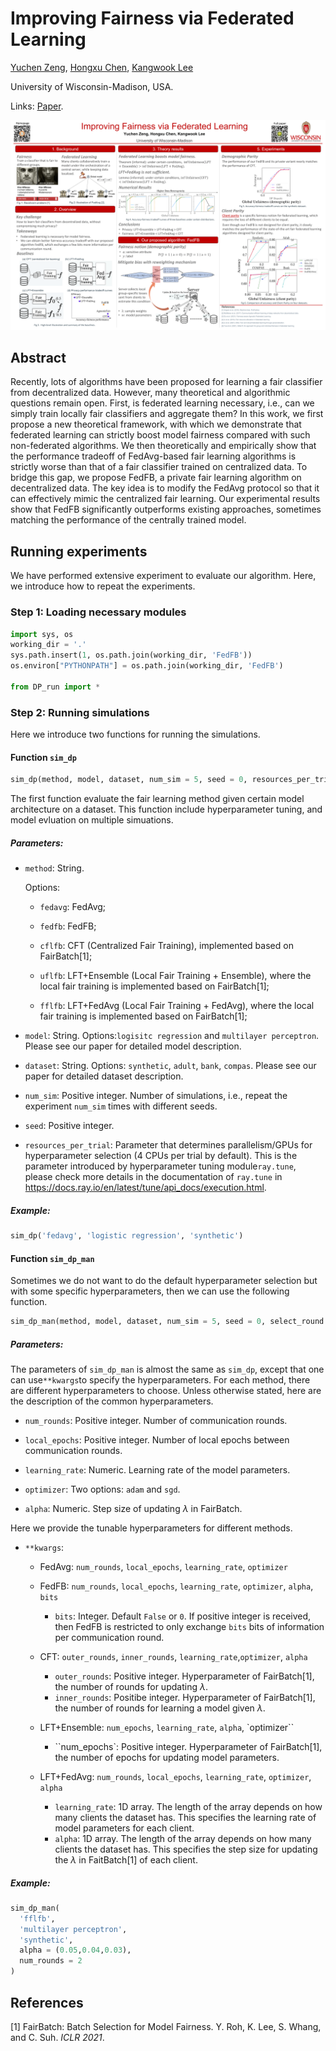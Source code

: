 # Improving Fairness via Federated Learning

[Yuchen Zeng](https://yzeng58.github.io/zyc_cv/), [Hongxu Chen](https://sites.google.com/view/hongxuchen/home), [Kangwook Lee](https://kangwooklee.com/)

University of Wisconsin-Madison, USA. 

Links: [Paper](https://arxiv.org/pdf/2110.15545.pdf).

![Poster](poster.png)

## Abstract

Recently, lots of algorithms have been proposed for learning a fair classifier from decentralized data. However, many theoretical and algorithmic questions remain open. First, is federated learning necessary, i.e., can we simply train locally fair classifiers and aggregate them? In this work, we first propose a new theoretical framework, with which we demonstrate that federated learning can strictly boost model fairness compared with such non-federated algorithms. We then theoretically and empirically show that the performance tradeoff of FedAvg-based fair learning algorithms is strictly worse than that of a fair classifier trained on centralized data. To bridge this gap, we propose FedFB, a private fair learning algorithm on decentralized data. The key idea is to modify the FedAvg protocol so that it can effectively mimic the centralized fair learning. Our experimental results show that FedFB significantly outperforms existing approaches, sometimes matching the performance of the centrally trained model.

## Running experiments

We have performed extensive experiment to evaluate our algorithm. Here, we introduce how to repeat the experiments. 

### Step 1: Loading necessary modules

```python
import sys, os
working_dir = '.'
sys.path.insert(1, os.path.join(working_dir, 'FedFB'))
os.environ["PYTHONPATH"] = os.path.join(working_dir, 'FedFB')

from DP_run import *
```

### Step 2: Running simulations 

Here we introduce two functions for running the simulations. 

#### Function `sim_dp` 

```python
sim_dp(method, model, dataset, num_sim = 5, seed = 0, resources_per_trial = {'cpu':4})
```

The first function evaluate the fair learning method given certain model architecture on a dataset. This function include hyperparameter tuning, and model evluation on multiple simuations. 

##### Parameters:

* `method`: String.

  Options:

  * `fedavg`: FedAvg;

  * `fedfb`: FedFB;

  * `cflfb`: CFT (Centralized Fair Training), implemented based on FairBatch[1];

  * `uflfb`: LFT+Ensemble (Local Fair Training + Ensemble), where the local fair training is implemented based on FairBatch[1];

  * `fflfb`: LFT+FedAvg (Local Fair Training + FedAvg), where the local fair training is implemented based on FairBatch[1];

* `model`: String. Options:`logisitc regression` and `multilayer perceptron`. Please see our paper for detailed model description. 

* `dataset`: String. Options: `synthetic`, `adult`, `bank`, `compas`. Please see our paper for detailed dataset description. 

* `num_sim`: Positive integer. Number of simulations, i.e., repeat the experiment `num_sim` times with different seeds. 

* `seed`: Positive integer. 

* `resources_per_trial`: Parameter that determines parallelism/GPUs for hyperparameter selection (4 CPUs per trial by default). This is the parameter introduced by hyperparameter tuning module`ray.tune`, please check more details in the documentation of `ray.tune` in https://docs.ray.io/en/latest/tune/api_docs/execution.html. 

##### Example:

```python
sim_dp('fedavg', 'logistic regression', 'synthetic')
```

#### Function `sim_dp_man` 

Sometimes we do not want to do the default hyperparameter selection but with some specific hyperparameters, then we can use the following function. 

```python
sim_dp_man(method, model, dataset, num_sim = 5, seed = 0, select_round = False, **kwargs)
```

##### Parameters: 

The parameters of `sim_dp_man` is almost the same as `sim_dp`, except that one can use`**kwargs`to specify the hyperparameters. For each method, there are different hyperparameters to choose. Unless otherwise stated, here are the description of the common hyperparameters.

* `num_rounds`: Positive integer. Number of communication rounds.

* `local_epochs`: Positive integer. Number of local epochs between communication rounds.

* `learning_rate`: Numeric. Learning rate of the model parameters. 

* `optimizer`: Two options: `adam` and `sgd`.

* `alpha`: Numeric. Step size of updating $\lambda$ in FairBatch.

Here we provide the tunable hyperparameters for different methods. 

* `**kwargs`:

  * FedAvg: `num_rounds`, `local_epochs`, `learning_rate`, `optimizer`

  * FedFB: `num_rounds`, `local_epochs`, `learning_rate`, `optimizer`, `alpha`, `bits`
    *  `bits`: Integer. Default `False` or `0`. If positive integer is received, then FedFB is restricted to only exchange `bits` bits of information per communication round. 
  * CFT: `outer_rounds`, `inner_rounds`, `learning_rate`,`optimizer`, `alpha`
    * `outer_rounds`: Positive integer. Hyperparameter of FairBatch[1], the number of rounds for updating $\lambda$. 
    * `inner_rounds`: Positibe integer. Hyperparameter of FairBatch[1], the number of rounds for learning a model given $\lambda$. 
  * LFT+Ensemble: `num_epochs`, `learning_rate`, `alpha`, `optimizer``
    * ``num_epochs`: Positive integer. Hyperparameter of FairBatch[1], the number of epochs for updating model parameters. 
  * LFT+FedAvg: `num_rounds`, `local_epochs`, `learning_rate`, `optimizer`, `alpha`
    * `learning_rate`: 1D array. The length of the array depends on how many clients the dataset has. This specifies the learning rate of model parameters for each client. 
    * `alpha`: 1D array. The length of the array depends on how many clients the dataset has. This specifies the step size for updating the $\lambda$ in FaitBatch[1] of each client. 

##### Example:

```python
sim_dp_man(
  'fflfb', 
  'multilayer perceptron', 
  'synthetic', 
  alpha = (0.05,0.04,0.03), 
  num_rounds = 2
)
```

## References 

[1] FairBatch: Batch Selection for Model Fairness. Y. Roh, K. Lee, S. Whang, and C. Suh. *ICLR 2021*.
